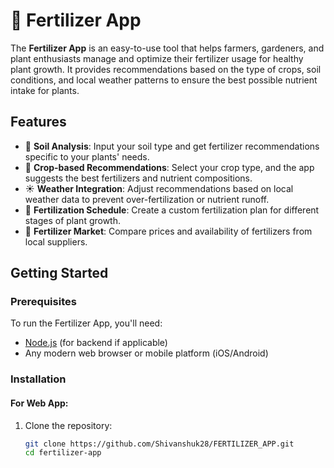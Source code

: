 # 🌱 Fertilizer App

The **Fertilizer App** is an easy-to-use tool that helps farmers, gardeners, and plant enthusiasts manage and optimize their fertilizer usage for healthy plant growth. It provides recommendations based on the type of crops, soil conditions, and local weather patterns to ensure the best possible nutrient intake for plants.

## Features
- 🧪 **Soil Analysis**: Input your soil type and get fertilizer recommendations specific to your plants' needs.
- 🌾 **Crop-based Recommendations**: Select your crop type, and the app suggests the best fertilizers and nutrient compositions.
- ☀️ **Weather Integration**: Adjust recommendations based on local weather data to prevent over-fertilization or nutrient runoff.
- 📅 **Fertilization Schedule**: Create a custom fertilization plan for different stages of plant growth.
- 🛒 **Fertilizer Market**: Compare prices and availability of fertilizers from local suppliers.

## Getting Started

### Prerequisites
To run the Fertilizer App, you'll need:
- [Node.js](https://nodejs.org/) (for backend if applicable)
- Any modern web browser or mobile platform (iOS/Android)

### Installation

#### For Web App:
1. Clone the repository:
   ```bash
   git clone https://github.com/Shivanshuk28/FERTILIZER_APP.git
   cd fertilizer-app
